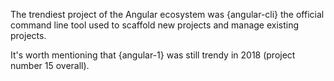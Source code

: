 The trendiest project of the Angular ecosystem was {angular-cli} the official command line tool used to scaffold new projects and manage existing projects.

It's worth mentioning that {angular-1} was still trendy in 2018 (project number 15 overall).